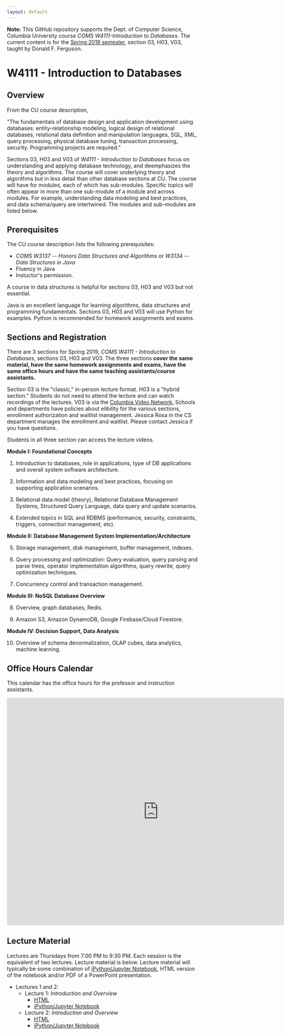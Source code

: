 ```yaml
---
layout: default
---
```


__Note:__ This GitHub repository supports the Dept. of Computer Science, Columbia University course
_COMS W4111-Introduction to Databases_. The current content is for
the [Spring 2019 semester,](https://courseworks2.columbia.edu/courses/79571/wiki) section 03, H03, V03, 
taught by Donald F. Ferguson.

# W4111 - Introduction to Databases

## Overview

From the CU course description, 

"The fundamentals of database design and application development using databases: entity-relationship modeling, logical design of relational databases, relational data definition and manipulation
languages, SQL, XML, query processing, physical database tuning,
transaction processing, security. Programming projects are required."

Sections 03, H03 and V03 of _W4111 - Introduction to Databases_ focus on understanding and applying database technology, 
and deemphasizes the theory and algorithms. The course will cover underlying theory and algorithms
but in less detail than other database sections at CU. The course will have for modules, each of which has
sub-modules. 
Specific topics will often appear in more than one sub-module of a module and across modules. 
For example, understanding data modeling and best practices, and data schema/query are intertwined. The modules
and sub-modules are listed below.

## Prerequisites

The CU course description lists the following prerequisites:
- _COMS W3137 -- Honors Data Structures and Algorithms_ or _W3134 -- Data Structures in Java_
- Fluency in Java
- Instuctor's permission.

A course in data structures is helpful for sections 03, H03 and V03 but not essential.

Java is an excellent language for learning algorithms, data structures and programming fundamentals. Sections 03,
H03 and V03 will use Python for examples. Python is recommended for homework assignments and exams.

## Sections and Registration

There are 3 sections for Spring 2019, _COMS W4111 - Introduction to Databases_,
sections 03, H03 and V03.
The three sections __cover the same material, have the same homework assignments and exams, 
have the same office hours and
have the same teaching assistants/course assistants.__ 

Section 03 is the "classic," in-person lecture format. H03 is a "hybrid section."
Students do not need to attend the lecture and can watch recordings of the lectures. V03 is via the [Columbia Video
Network.](https://cvn.columbia.edu/) Schools and departments have policies about elibility for the various sections,
enrollment authorization and waitlist management. Jessica Rosa in the CS department manages the enrollment and
waitlist. Please contact Jessica if you have questions. 

Students in all three section can access the lecture videos.


__Module I: Foundational Concepts__

1. Introduction to databases, role in applications, type of DB applications and overall system software architecture.

2. Information and data modeling and best practices, focusing on supporting application scenarios.

3. Relational data model (theory), Relational Database Management Systems, Structured Query Language, data query and update scenarios.

4. Extended topics in SQL and RDBMS (performance, security, constraints, triggers, connection management, etc).

__Module II: Database Management System Implementation/Architecture__

5. Storage management, disk management, buffer management, indexes.

6. Query processing and optimization:  Query evaluation, query parsing and parse trees, operator implementation algorithms, query rewrite, query optimization techniques.

7. Concurrency control and transaction management.

__Module III: NoSQL Database Overview__

8. Overview, graph databases, Redis.

9. Amazon S3, Amazon DynamoDB, Google Firebase/Cloud Firestore.

__Module IV: Decision Support, Data Analysis__

10. Overview of schema denormalization, OLAP cubes, data analytics, machine learning.





## Office Hours Calendar

This calendar has the office hours for the professor and instruction assistants.

<iframe src="https://calendar.google.com/calendar/embed?src=8a3li5aeqbu36m0q928rrog2f8%40group.calendar.google.com&ctz=America%2FNew_York" style="border: 0" width="800" height="600" frameborder="0" scrolling="no"></iframe>

## Lecture Material

Lectures are Thursdays from 7:00 PM to 9:30 PM. Each session is the equivalent of two lectures. Lecture material
is below. Lecture material will typically be some combination of
[iPython/Jupyter Notebook,](https://jupyter.org/) HTML version of the
notebook and/or PDF of a PowerPoint presentation.

- Lectures 1 and 2:
    - Lecture 1: _Introduction and Overview_
        - [HTML](Lectures/Lecture_1/w4111-L1-s2019-Introduction.html)
        - [iPython/Jupyter Notebook](Lectures/Lecture_1/w4111-L1-s2019-Introduction.ipynb)
    - Lecture 2: _Introduction and Overview_
        - [HTML](Lectures/Lecture_2/w4111-L2-s2019-ModelRelational-V2.html)
        - [iPython/Jupyter Notebook](Lectures/Lecture_2/w4111-L2-s2019-ModelRelational-V2.ipynb)

